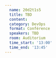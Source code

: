 ```yaml
---
  name: 20d2t1s5
  title: TBD
  content:
  category: DevOps
  format: Conférence
  speakers: TBD
  room: Auditorium
  time_start: '13:00'
  time_end: '13:45'
---
```


